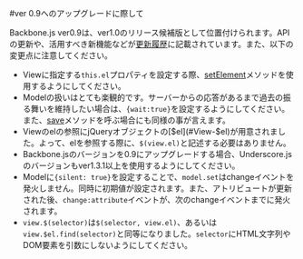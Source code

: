 #ver 0.9へのアップグレードに際して

Backbone.js ver0.9は、ver1.0のリリース候補版として位置付けられます。APIの更新や、活用すべき新機能などが[更新履歴](#changelog)に記載されています。また、以下の変更点に注意してください。

* Viewに指定する`this.el`プロパティを設定する際、[setElement](#View-setElement)メソッドを使用するようにしてください。
* Modelの扱いはとても楽観的です。サーバーからの応答があるまで過去の振る舞いを維持したい場合は、`{wait:true}`を設定するようにしてください。また、[save](#Model-save)メソッドを呼ぶ場合にも同様の事が言えます。
* Viewのelの参照にjQueryオブジェクトの[$el](#View-$el)が用意されました。よって、elを参照する際に、`$(view.el)`と記述する必要はありません。
* Backbone.jsのバージョンを0.9にアップグレードする場合、Underscore.jsのバージョンもver1.3.1以上を使用するようにしてください。
* Modelに`{silent: true}`を設定することで、`model.set`はchangeイベントを発火しません。同時に初期値が設定されます。また、アトリビュートが更新された後、`change:attribute`イベントが、次のchangeイベントまでに発火されます。
* `view.$(selector)`は`$(selector, view.el)`、あるいは`view.$el.find(selector)`と同等になりました。`selector`にHTML文字列やDOM要素を引数にしないようにしてください。